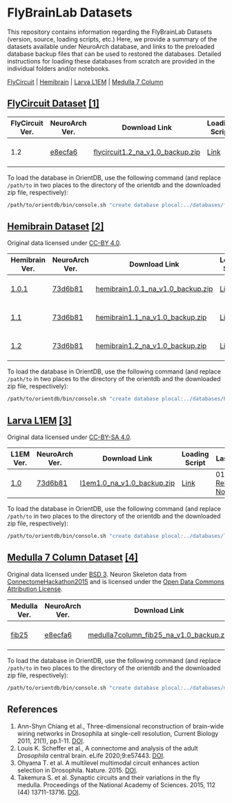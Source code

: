 # FlyBrainLab Datasets
This repository contains information regarding the FlyBrainLab Datasets (version, source, loading scripts, etc.)
Here, we provide a summary of the datasets available under NeuroArch database, and links to the preloaded database backup files that can be used to restored the databases.
Detailed instructions for loading these databases from scratch are provided in the individual folders and/or notebooks.

[FlyCircuit](#flycircuit) | [Hemibrain](#hemibrain) | [Larva L1EM](#larva-l1em) | [Medulla 7 Column](#medulla-7column)

## <a name="flycircuit"></a>[FlyCircuit Dataset](http://flycircuit.tw) [[1]](#ref-1)

|FlyCircuit Ver.| NeuroArch Ver.| Download Link |Loading Script|Last Update|NeuroNLP|
|-----------|---------| --------| -------|-----|------|
| 1.2 | [e8ecfa6](https://github.com/fruitflybrain/neuroarch/tree/e8ecfa609746a5470f89e2dd1e3be95e59cc4863) | [flycircuit1.2_na_v1.0_backup.zip](https://drive.google.com/file/d/1JXtWt-2X66Mb5I271YRUiMuQx3I2b43s/view?usp=sharing) | [Link](https://github.com/FlyBrainLab/datasets/blob/main/flycircuit/v1.2/FlyCircuit_to_NeuroArch.ipynb) | 12/17/2020 [Release Notes](https://github.com/FlyBrainLab/datasets/blob/main/flycircuit/v1.2/README.md) |[Link](https://neuronlp.fruitflybrain.org)|

To load the database in OrientDB, use the following command (and replace `/path/to` in two places to the directory of the orientdb and the downloaded zip file, respectively):
```bash
/path/to/orientdb/bin/console.sh "create database plocal:../databases/flycircuit admin admin; restore database /path/to/flycircuit1.2_na_v1.0_backup.zip"
```

## <a name="hemibrain"></a>[Hemibrain Dataset](https://www.janelia.org/project-team/flyem/hemibrain) [[2]](#ref-2)
Original data licensed under [CC-BY 4.0](https://creativecommons.org/licenses/by/4.0/).

|Hemibrain Ver.| NeuroArch Ver.| Download Link |Loading Script|Last Update|NeuroNLP|
|-----------|---------| --------| -------|------|-------|
| [1.0.1](https://storage.cloud.google.com/hemibrain-release/neuprint/hemibrain_v1.0.1_neo4j_inputs.zip) | [73d6b81](https://github.com/fruitflybrain/neuroarch/tree/73d6b81439b870d5b5c1de73df4f20283045b7fa) | [hemibrain1.0.1_na_v1.0_backup.zip](https://drive.google.com/file/d/1x6MQJB_4OaWJR6d6O3WFCSeJWG58FsPT/view?usp=sharing)| [Link](https://github.com/FlyBrainLab/datasets/blob/main/hemibrain/v1.0.1/Hemibrain_Neuprint_to_NeuroArch.ipynb) | 01/27/2021 [Release Notes](https://github.com/FlyBrainLab/datasets/blob/main/hemibrain/v1.0.1/README.md)| [Link](https://hemibrain101.neuronlp.fruitflybrain.org)|
| [1.1](https://storage.cloud.google.com/hemibrain-release/neuprint/hemibrain_v1.1_neo4j_inputs.zip) | [73d6b81](https://github.com/fruitflybrain/neuroarch/tree/73d6b81439b870d5b5c1de73df4f20283045b7fa) | [hemibrain1.1_na_v1.0_backup.zip](https://drive.google.com/file/d/1Y63UpypJ-eMgOdX3bcSRO4Ct3DqmH6-X/view?usp=sharing)| [Link](https://github.com/FlyBrainLab/datasets/blob/main/hemibrain/v1.1/Hemibrain_Neuprint_to_NeuroArch.ipynb) | 01/27/2021 [Release Notes](https://github.com/FlyBrainLab/datasets/blob/main/hemibrain/v1.1/README.md)| [Link](https://hemibrain.neuronlp.fruitflybrain.org)|
| [1.2](https://storage.cloud.google.com/hemibrain-release/neuprint/hemibrain_v1.2_neo4j_inputs.zip) | [73d6b81](https://github.com/fruitflybrain/neuroarch/tree/73d6b81439b870d5b5c1de73df4f20283045b7fa) | [hemibrain1.2_na_v1.0_backup.zip](https://drive.google.com/file/d/1UguZ-9kuHVZF5_yZzlpyRAGVGrx41NHv/view?usp=sharing)| [Link](https://github.com/FlyBrainLab/datasets/blob/main/hemibrain/v1.2/Hemibrain_Neuprint_to_NeuroArch.ipynb) | 01/27/2021 [Release Notes](https://github.com/FlyBrainLab/datasets/blob/main/hemibrain/v1.2/README.md)| [Link](https://hemibrain12.neuronlp.fruitflybrain.org)|

To load the database in OrientDB, use the following command (and replace `/path/to` in two places to the directory of the orientdb and the downloaded zip file, respectively):
```bash
/path/to/orientdb/bin/console.sh "create database plocal:../databases/hemibrain admin admin; restore database /path/to/hemibrain1.1_na_v1.0_backup.zip"
```

## <a name="larva-l1em"></a>[Larva L1EM](https://l1em.catmaid.virtualflybrain.org/) [[3]](#ref-3)
Original data licensed under [CC-BY-SA 4.0](https://creativecommons.org/licenses/by-sa/4.0/legalcode).

|L1EM Ver.| NeuroArch Ver.| Download Link |Loading Script|Last Update|NeuroNLP|
|-----------|---------| --------| -------|------|--------|
| [1.0](https://l1em.catmaid.virtualflybrain.org/) | [73d6b81](https://github.com/fruitflybrain/neuroarch/tree/73d6b81439b870d5b5c1de73df4f20283045b7fa) | [l1em1.0_na_v1.0_backup.zip](https://drive.google.com/file/d/1hYjA43poDjL8WtQ1AUBzYxKTaJ4In-GU/view?usp=sharing)| [Link](https://github.com/FlyBrainLab/datasets/blob/main/l1em/Load_Larva_L1EM.ipynb) | 01/19/2020 [Release Notes](https://github.com/FlyBrainLab/datasets/blob/main/l1em/README.md)| [Link](https://larva.neuronlp.fruitflybrain.org)|

To load the database in OrientDB, use the following command (and replace `/path/to` in two places to the directory of the orientdb and the downloaded zip file, respectively):
```bash
/path/to/orientdb/bin/console.sh "create database plocal:../databases/l1em admin admin; restore database /path/to/l1em1.0_na_v1.0_backup.zip"
```

## <a name="medulla-7column"></a>[Medulla 7 Column Dataset](https://www.janelia.org/project-team/flyem/research/previous-connectomes-analyzed/seven-column-connectome-fib-sem) [[4]](#ref-medulla)
Original data licensed under [BSD 3](https://github.com/connectome-neuprint/neuPrint/blob/master/LICENSE.txt). Neuron Skeleton data from [ConnectomeHackathon2015](https://github.com/janelia-flyem/ConnectomeHackathon2015) and is licensed under the [Open Data Commons Attribution License](http://opendatacommons.org/licenses/by/1.0/).

|Medulla Ver.| NeuroArch Ver.| Download Link |Loading Script|Last Update|NeuroNLP|
|-----------|---------| --------| -------|------|--------|
| [fib25](https://github.com/connectome-neuprint/neuPrint/blob/master/fib25_neo4j_inputs.zip/) | [e8ecfa6](https://github.com/fruitflybrain/neuroarch/tree/e8ecfa609746a5470f89e2dd1e3be95e59cc4863) | [medulla7column_fib25_na_v1.0_backup.zip](https://drive.google.com/file/d/1XrQWCMB6Y3ADLfWBVF8kA_44KxTVnIq7/view?usp=sharing)| [Link](https://github.com/FlyBrainLab/datasets/blob/main/medulla/Medulla7column_Neuprint_to_NeuroArch.ipynb) | 12/17/2020 [Release Notes](https://github.com/FlyBrainLab/datasets/blob/main/medulla/README.md)| [Link](https://medulla.neuronlp.fruitflybrain.org)|

To load the database in OrientDB, use the following command (and replace `/path/to` in two places to the directory of the orientdb and the downloaded zip file, respectively):
```bash
/path/to/orientdb/bin/console.sh "create database plocal:../databases/medulla admin admin; restore database /path/to/medulla7column_fib25_na_v1.0_backup.zip"
```


## References
1. <a name="ref-1"></a> Ann-Shyn Chiang et al., Three-dimensional reconstruction of brain-wide wiring networks in Drosophila at single-cell resolution, Current Biology 2011, 21(1), pp.1-11. [DOI](https://doi.org/10.1016/j.cub.2010.11.056).
2. <a name="ref-2"></a> Louis K. Scheffer et al., A connectome and analysis of the adult *Drosophila* central brain. eLife 2020;9:e57443. [DOI](https://doi.org/10.7554/eLife.57443).
3. <a name="ref-3"></a> Ohyama T. et al. A multilevel multimodal circuit enhances action selection in Drosophila. Nature. 2015. [DOI](https://doi.org/10.1038/nature14297).
4. <a name="ref-medulla"></a> Takemura S. et al. Synaptic circuits and their variations in the fly medulla. Proceedings of the National Academy of Sciences. 2015, 112 (44) 13711-13716. [DOI](https://doi.org/10.1073/pnas.1509820112).
